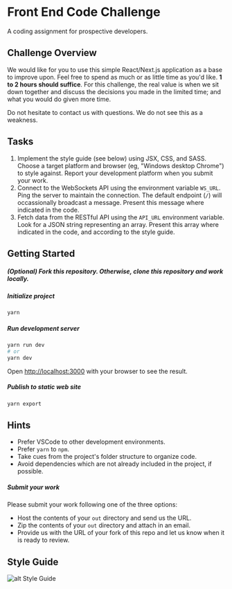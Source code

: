 # Front End Code Challenge

A coding assignment for prospective developers.

## Challenge Overview

We would like for you to use this simple React/Next.js application as a base to improve upon. Feel free to spend as much or as little time as you'd like. **1 to 2 hours should suffice**. For this challenge, the real value is when we sit down together and discuss the decisions you made in the limited time; and what you would do given more time.

Do not hesitate to contact us with questions. We do not see this as a weakness. 

## Tasks

1. Implement the style guide (see below) using JSX, CSS, and SASS. Choose a target platform and browser (eg, "Windows desktop Chrome") to style against. Report your development platform when you submit your work.
2. Connect to the WebSockets API using the environment variable `WS_URL`. Ping the server to maintain the connection. The default endpoint (`/`) will occassionally broadcast a message. Present this message where indicated in the code.
3. Fetch data from the RESTful API using the `API_URL` environment variable. Look for a JSON string representing an array. Present this array where indicated in the code, and according to the style guide.

## Getting Started

##### (Optional) Fork this repository. Otherwise, clone this repository and work locally.

##### Initialize project

```bash
yarn

```

##### Run development server

```bash
yarn run dev
# or
yarn dev
```

Open [http://localhost:3000](http://localhost:3000) with your browser to see the result.

##### Publish to static web site

```bash
yarn export
```

## Hints

* Prefer VSCode to other development environments.
* Prefer `yarn` to `npm`.
* Take cues from the project's folder structure to organize code.
* Avoid dependencies which are not already included in the project, if possible.

##### Submit your work

Please submit your work following one of the three options:
* Host the contents of your `out` directory and send us the URL.
* Zip the contents of your `out` directory and attach in an email.
* Provide us with the URL of your fork of this repo and let us know when it is ready to review.

## Style Guide

![alt Style Guide](https://github.com/rehashstudio/front-end-code-challenge/blob/main/style_guide.png?raw=true)
